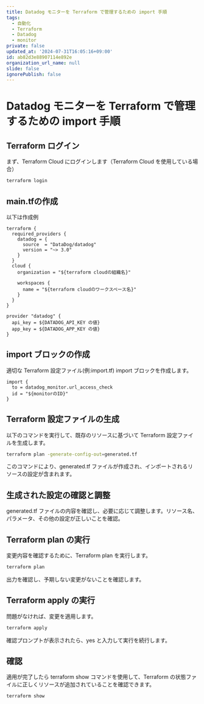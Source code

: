 ```yaml
---
title: Datadog モニターを Terraform で管理するための import 手順
tags:
  - 自動化
  - Terraform
  - Datadog
  - monitor
private: false
updated_at: '2024-07-31T16:05:16+09:00'
id: ab82d3e88907114e892e
organization_url_name: null
slide: false
ignorePublish: false
---
```

# Datadog モニターを Terraform で管理するための import 手順

## Terraform ログイン

まず、Terraform Cloud にログインします（Terraform Cloud を使用している場合）

```bash
terraform login
```

## main.tfの作成

以下は作成例

```
terraform {
  required_providers {
    datadog = {
      source  = "DataDog/datadog"
      version = "~> 3.0"
    }
  }
  cloud {
    organization = "${terraform cloudの組織名}"

    workspaces {
      name = "${terraform cloudのワークスペース名}"
    }
  }
}

provider "datadog" {
  api_key = ${DATADOG_API_KEY の値}
  app_key = ${DATADOG_APP_KEY の値}
}

```

## import ブロックの作成
適切な Terraform 設定ファイル(例:import.tf) import ブロックを作成します。

```hcl
import {
  to = datadog_monitor.url_access_check
  id = "${monitorのID}"
}
```

## Terraform 設定ファイルの生成
以下のコマンドを実行して、既存のリソースに基づいて Terraform 設定ファイルを生成します。

```bash
terraform plan -generate-config-out=generated.tf
```

このコマンドにより、generated.tf ファイルが作成され、インポートされるリソースの設定が含まれます。

## 生成された設定の確認と調整
generated.tf ファイルの内容を確認し、必要に応じて調整します。リソース名、パラメータ、その他の設定が正しいことを確認。

## Terraform plan の実行
変更内容を確認するために、Terraform plan を実行します。

```bash
terraform plan
```

出力を確認し、予期しない変更がないことを確認します。

## Terraform apply の実行
問題がなければ、変更を適用します。

```bash
terraform apply
```

確認プロンプトが表示されたら、yes と入力して実行を続行します。

## 確認
適用が完了したら terraform show コマンドを使用して、Terraform の状態ファイルに正しくリソースが追加されていることを確認できます。

```
terraform show
```
